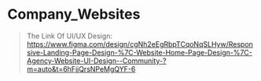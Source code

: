 # Company_Websites
> The Link Of UI/UX Design: https://www.figma.com/design/cgNh2eEgRbpTCqoNqSLHyw/Responsive-Landing-Page-Design-%7C-Website-Home-Page-Design-%7C-Agency-Website-UI-Design--Community-?m=auto&t=6hFjjQrsNPeMgQYF-6

